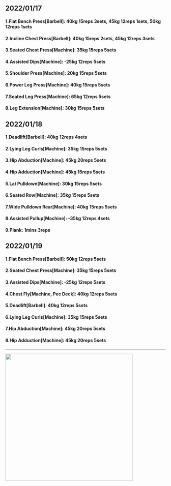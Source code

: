 ## 2022/01/17
#### 1.Flat Bench Press\[Barbell\]: 40kg 15reps 3sets, 45kg 12reps 1sets, 50kg 12reps 1sets 
#### 2.Incline Chest Press\[Barbell]: 40kg 15reps 2sets, 45kg 12reps 3sets 
#### 3.Seated Chest Press\[Machine\]: 35kg 15reps 5sets
#### 4.Assisted Dips\[Machine\]: -25kg 12reps 5sets
#### 5.Shoulder Press\[Machine\]: 20kg 15reps 5sets
#### 6.Power Leg Press\[Machine\]: 40kg 15reps 5sets
#### 7.Seated Leg Press\[Machine\]: 65kg 12reps 5sets
#### 8.Leg Extension\[Machine\]: 30kg 15reps 5sets

## 2022/01/18
#### 1.Deadlift\[Barbell\]: 40kg 12reps 4sets
#### 2.Lying Leg Curls\[Machine\]: 35kg 15reps 5sets
#### 3.Hip Abduction\[Machine\]: 45kg 20reps 5sets
#### 4.Hip Adduction\[Machine\]: 45kg 15reps 5sets
#### 5.Lat Pulldown\[Machine\]: 30kg 15reps 5sets
#### 6.Seated Row\[Machine]: 35kg 15reps 5sets
#### 7.Wide Pulldown Rear\[Machine\]: 40kg 15reps 5sets
#### 8.Assisted Pullup\[Machine\]: -35kg 12reps 4sets
#### 9.Plank: 1mins 3reps

## 2022/01/19
#### 1.Flat Bench Press\[Barbell\]: 50kg 12reps 5sets 
#### 2.Seated Chest Press\[Machine\]: 35kg 15reps 5sets
#### 3.Assisted Dips\[Machine\]: -25kg 12reps 5sets
#### 4.Chest Fly\[Machine, Pec Deck\]: 40kg 12reps 5sets
#### 5.Deadlift\[Barbell\]: 40kg 12reps 5sets
#### 6.Lying Leg Curls\[Machine\]: 35kg 15reps 5sets
#### 7.Hip Abduction\[Machine\]: 45kg 20reps 5sets
#### 8.Hip Adduction\[Machine\]: 45kg 20reps 5sets

---

<img src='./_resources/__026.jpg' width='400px' />
